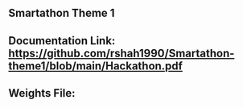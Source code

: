 ## Smartathon Theme 1

## Documentation Link: https://github.com/rshah1990/Smartathon-theme1/blob/main/Hackathon.pdf

## Weights File: 
